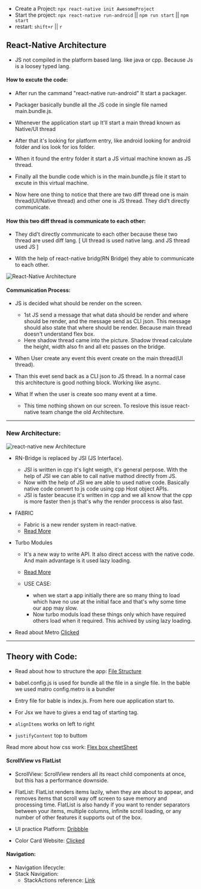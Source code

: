 - Create a Project: `npx react-native init AwesomeProject`
- Start the project: `npx react-native run-android` || `npm run start` || `npm start`
- restart: `shift+r` || `r`

<h2> React-Native Architecture </h2>

- JS not compiled in the platform based lang. like java or cpp.
  Because Js is a loosey typed lang.

#### How to excute the code:

- After run the cammand "react-native run-android" It start a packager.
- Packager basically bundle all the JS code in single file named main.bundle.js.
- Whenever the application start up It'll start a main thread known as Native/UI thread
- After that it's looking for platform entry, like android looking for android folder and ios look for ios folder.
- When it found the entry folder it start a JS virtual machine known as JS thread.
- Finally all the bundle code which is in the main.bundle.js file it start to excute in this virtual machine.

- Now here one thing to notice that there are two diff thread one is main thread(UI/Native thread) and other one is JS thread. They did't directly communicate.

#### How this two diff thread is communicate to each other:

- They did't directly communicate to each other because these two thread are used diff lang. [ UI thread is used native lang. and JS thread used JS ]

- With the help of react-native bridg(RN Bridge) they able to communicate to each other.

![React-Native Architecture](https://github.com/Shubhashis-Roy/React-Native-Cero/assets/94479675/9e24687d-2fa1-4c3a-8b81-1c46a83fcc6e)

#### Communication Process:

- JS is decided what should be render on the screen.

  - 1st JS send a message that what data should be render and where should be render, and the message send as CLI json. This message should also state that where should be render. Because main thread doesn't understand flex box.
  - Here shadow thread came into the picture. Shadow thread calculate the height, width also fn and all etc passes on the bridge.

- When User create any event this event create on the main thread(UI thread).
- Than this evet send back as a CLI json to JS thread. In a normal case this architecture is good nothing block. Working like async.
- What If when the user is create soo many event at a time.
  - This time nothing shown on our screen. To reslove this issue react-native team change the old Architecture.

<hr/>

### New Architecture:

![react-native new Architecture](https://github.com/Shubhashis-Roy/React-Native-Cero/assets/94479675/55b7122e-0fac-4c27-9228-3daa8a3bf3d4)

- RN-Bridge is replaced by JSI (JS Interface).

  - JSI is written in cpp it's light weigth, it's general perpose. With the help of JSI we can able to call native mathod directly from JS.
  - Now with the help of JSI we are able to used native code. Basically native code convert to js code using cpp Host object APIs.
  - JSI is faster beacuse it's written in cpp and we all know that the cpp is more faster then js that's why the render proccess is also fast.

- FABRIC

  - Fabric is a new render system in react-native.
  - <a href="https://reactnative.dev/architecture/fabric-renderer" > Read More </a>

- Turbo Modules

  - It's a new way to write API. It also direct access with the native code. And main advantage is it used lazy loading.
  - <a href="https://reactnative.dev/docs/next/the-new-architecture/pillars-turbomodules" > Read More </a>

  - USE CASE:
    - when we start a app initially there are so many thing to load which have no use at the initial face and that's why some time our app may slow.
    - Now turbo moduls load these things only which have required others load when it required. This achived by using lazy loading.

- Read about Metro <a href="https://reactnative.dev/docs/metro" >Clicked</a>

<hr/>

## Theory with Code:

- Read about how to structure the app:
  <a href="https://medium.com/the-andela-way/how-to-structure-a-react-native-app-for-scale-a29194cd33fc" > File Structure </a>

- babel.config.js is used for bundle all the file in a single file.
  In the bable we used matro config.metro is a bundler

- Entry file for bable is index.js. From here oue application start to.

- For Jsx we have to gives a end tag of starting tag.

- `alignItems` works on left to right
- `justifyContent` top to buttom

Read more about how css work:
<a href="https://css-tricks.com/snippets/css/a-guide-to-flexbox/"> Flex box cheetSheet </a>

#### ScrollView vs FlatList

- ScrollView: ScrollView renders all its react child components at once, but this has a performance downside.

- FlatList: FlatList renders items lazily, when they are about to appear, and removes items that scroll way off screen to save memory and processing time.
  FlatList is also handy if you want to render separators between your items, multiple columns, infinite scroll loading, or any number of other features it supports out of the box.

- UI practice Platform: <a href="https://dribbble.com/" >Dribbble</a>
- Color Card Website: <a href="https://www.uicolorpicker.learncodeonline.in/" >Clicked</a>

#### Navigation:

- Navigation lifecycle:
- Stack Navigation:
  - StackActions reference:
    <a href="https://reactnavigation.org/docs/stack-actions">Link</a>
